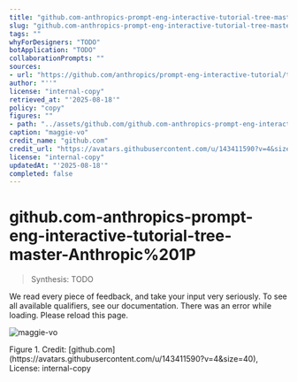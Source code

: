 ```yaml
---
title: "github.com-anthropics-prompt-eng-interactive-tutorial-tree-master-Anthropic%201P"
slug: "github.com-anthropics-prompt-eng-interactive-tutorial-tree-master-Anthropic%201P"
tags: ""
whyForDesigners: "TODO"
botApplication: "TODO"
collaborationPrompts: ""
sources:
- url: "https://github.com/anthropics/prompt-eng-interactive-tutorial/tree/master/Anthropic%201P"
author: "''"
license: "internal-copy"
retrieved_at: "'2025-08-18'"
policy: "copy"
figures: ""
- path: "../assets/github.com/github.com-anthropics-prompt-eng-interactive-tutorial-tree-master-Anthropic%201P/dec4216a517b.webp"
caption: "maggie-vo"
credit_name: "github.com"
credit_url: "https://avatars.githubusercontent.com/u/143411590?v=4&size=40"
license: "internal-copy"
updatedAt: "'2025-08-18'"
completed: false
---
```


# github.com-anthropics-prompt-eng-interactive-tutorial-tree-master-Anthropic%201P

> Synthesis: TODO

We read every piece of feedback, and take your input very seriously.
To see all available qualifiers, see our documentation.
There was an error while loading. Please reload this page.

![maggie-vo](../assets/github.com/github.com-anthropics-prompt-eng-interactive-tutorial-tree-master-Anthropic%201P/dec4216a517b.webp)
<figcaption>Figure 1. Credit: [github.com](https://avatars.githubusercontent.com/u/143411590?v=4&size=40), License: internal-copy</figcaption>
